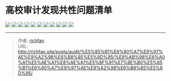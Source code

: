 # 高校审计发现共性问题清单

![](https://img.richfan.site/audit/审计发现共性问题清单/高校审计发现共性问题清单/高校审计发现共性问题清单_1.png)
![](https://img.richfan.site/audit/审计发现共性问题清单/高校审计发现共性问题清单/高校审计发现共性问题清单_2.png)
![](https://img.richfan.site/audit/审计发现共性问题清单/高校审计发现共性问题清单/高校审计发现共性问题清单_3.png)
![](https://img.richfan.site/audit/审计发现共性问题清单/高校审计发现共性问题清单/高校审计发现共性问题清单_4.png)
![](https://img.richfan.site/audit/审计发现共性问题清单/高校审计发现共性问题清单/高校审计发现共性问题清单_5.png)
![](https://img.richfan.site/audit/审计发现共性问题清单/高校审计发现共性问题清单/高校审计发现共性问题清单_6.png)
![](https://img.richfan.site/audit/审计发现共性问题清单/高校审计发现共性问题清单/高校审计发现共性问题清单_7.png)
![](https://img.richfan.site/audit/审计发现共性问题清单/高校审计发现共性问题清单/高校审计发现共性问题清单_8.png)
![](https://img.richfan.site/audit/审计发现共性问题清单/高校审计发现共性问题清单/高校审计发现共性问题清单_9.png)
![](https://img.richfan.site/audit/审计发现共性问题清单/高校审计发现共性问题清单/高校审计发现共性问题清单_10.png)
![](https://img.richfan.site/audit/审计发现共性问题清单/高校审计发现共性问题清单/高校审计发现共性问题清单_11.png)


---

> 作者: [richfan](https://richfan.site/)  
> URL: http://richfan.site/posts/audit/%E5%85%B1%E6%80%A7%E9%97%AE%E9%A2%98%E6%B8%85%E5%8D%95/%E9%AB%98%E6%A0%A1%E5%AE%A1%E8%AE%A1%E5%8F%91%E7%8E%B0%E5%85%B1%E6%80%A7%E9%97%AE%E9%A2%98%E6%B8%85%E5%8D%95/  

